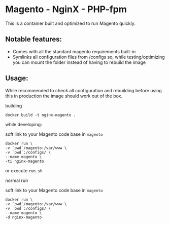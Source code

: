 # Magento - NginX - PHP-fpm 

This is a container built and optimized to run Magento quickly.

## Notable features:
- Comes with all the standard magento requirements built-in
- Symlinks all configuration files from /configs so, while testing/optimizing you can mount 
   the folder instead of having to rebuild the image

## Usage:

While recommended to check all configuration and rebuilding before using this in production
the image should work out of the box. 


building
  ```
  docker build -t nginx-magento .
  ```

while developing:

  soft link to your Magento code base in `magento`

  ```
  docker run \
  -v `pwd`/magento:/var/www \
  -v `pwd`:/configs/ \
  --name magento \
  -ti nginx-magento
  ```

  or execute `run.sh`

normal run

  soft link to your Magento code base in `magento`

  ```
  docker run \
  -v `pwd`/magento:/var/www \
  -v `pwd`:/configs/ \
  --name magento \
  -d nginx-magento
  ```
